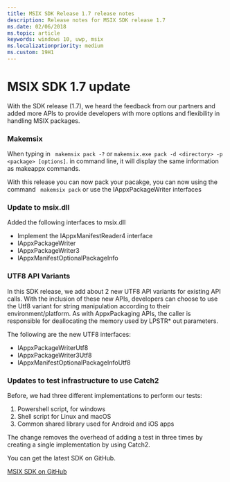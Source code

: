 ```yaml
---
title: MSIX SDK Release 1.7 release notes
description: Release notes for MSIX SDK release 1.7
ms.date: 02/06/2018
ms.topic: article
keywords: windows 10, uwp, msix
ms.localizationpriority: medium
ms.custom: 19H1
---
```


# MSIX SDK 1.7 update

With the SDK release (1.7), we heard the feedback from our partners and added more APIs to provide developers with more options and flexibility in handling MSIX packages. 

### Makemsix 
When typing in ``` makemsix pack -?``` or ```makemsix.exe pack -d <directory> -p <package> [options]```.  in command line, it will display the same information as makeappx commands.

With this release you can now pack your pacakge, you can now using the command ``` makemsix pack``` or use the IAppxPackageWriter interfaces

### Update to msix.dll 
Added the following interfaces to msix.dll 
- Implement the IAppxManifestReader4 interface
- IAppxPackageWriter
- IAppxPackageWriter3 
- IAppxManifestOptionalPackageInfo

### UTF8 API Variants

In this SDK release, we add about 2 new UTF8 API variants for existing API calls. With the inclusion of these new APIs, developers can choose to use the Utf8 variant for string manipulation according to their environment/platform. As with AppxPackaging APIs, the caller is responsible for deallocating the memory used by LPSTR* out parameters.

The following are the new UTF8 interfaces:
- IAppxPackageWriterUtf8
- IAppxPackageWriter3Utf8
- IAppxManifestOptionalPackageInfoUtf8

### Updates to test infrastructure to use Catch2
Before, we had three different implementations to perform our tests:
1. Powershell script, for windows
2. Shell script for Linux and macOS
3. Common shared library used for Android and iOS apps

The change removes the overhead of adding a test in three times by creating a single implementation by using Catch2.

You can get the latest SDK on GitHub. 

<div class="nextstepaction"><p><a class="x-hidden-focus" href="https://github.com/Microsoft/msix-packaging/tree/release_v1.6" data-linktype="external">MSIX SDK on GitHub</a></p></div>
